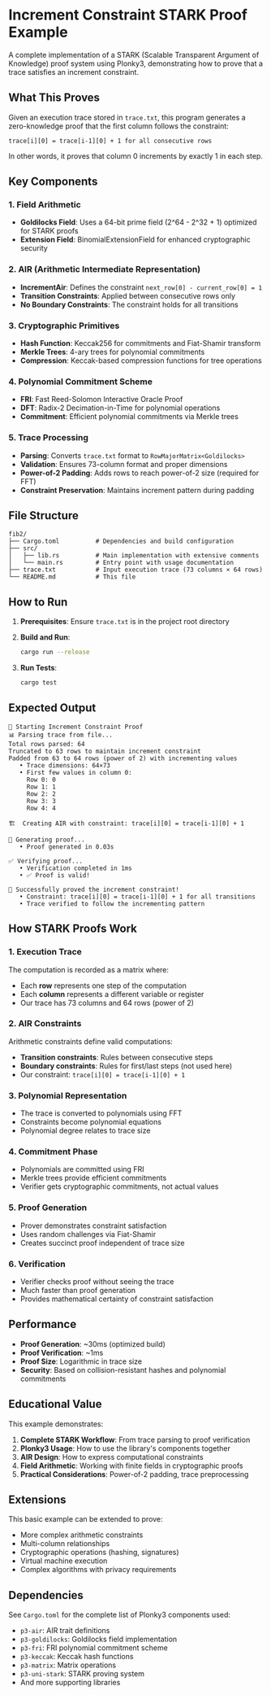 # Increment Constraint STARK Proof Example

A complete implementation of a STARK (Scalable Transparent Argument of Knowledge) proof system using Plonky3, demonstrating how to prove that a trace satisfies an increment constraint.

## What This Proves

Given an execution trace stored in `trace.txt`, this program generates a zero-knowledge proof that the first column follows the constraint:

```
trace[i][0] = trace[i-1][0] + 1 for all consecutive rows
```

In other words, it proves that column 0 increments by exactly 1 in each step.

## Key Components

### 1. Field Arithmetic
- **Goldilocks Field**: Uses a 64-bit prime field (2^64 - 2^32 + 1) optimized for STARK proofs
- **Extension Field**: BinomialExtensionField for enhanced cryptographic security

### 2. AIR (Arithmetic Intermediate Representation)
- **IncrementAir**: Defines the constraint `next_row[0] - current_row[0] = 1`
- **Transition Constraints**: Applied between consecutive rows only
- **No Boundary Constraints**: The constraint holds for all transitions

### 3. Cryptographic Primitives
- **Hash Function**: Keccak256 for commitments and Fiat-Shamir transform
- **Merkle Trees**: 4-ary trees for polynomial commitments
- **Compression**: Keccak-based compression functions for tree operations

### 4. Polynomial Commitment Scheme
- **FRI**: Fast Reed-Solomon Interactive Oracle Proof
- **DFT**: Radix-2 Decimation-in-Time for polynomial operations
- **Commitment**: Efficient polynomial commitments via Merkle trees

### 5. Trace Processing
- **Parsing**: Converts `trace.txt` format to `RowMajorMatrix<Goldilocks>`
- **Validation**: Ensures 73-column format and proper dimensions
- **Power-of-2 Padding**: Adds rows to reach power-of-2 size (required for FFT)
- **Constraint Preservation**: Maintains increment pattern during padding

## File Structure

```
fib2/
├── Cargo.toml          # Dependencies and build configuration
├── src/
│   ├── lib.rs          # Main implementation with extensive comments
│   └── main.rs         # Entry point with usage documentation
├── trace.txt           # Input execution trace (73 columns × 64 rows)
└── README.md           # This file
```

## How to Run

1. **Prerequisites**: Ensure `trace.txt` is in the project root directory

2. **Build and Run**:
   ```bash
   cargo run --release
   ```

3. **Run Tests**:
   ```bash
   cargo test
   ```

## Expected Output

```
🚀 Starting Increment Constraint Proof
📊 Parsing trace from file...
Total rows parsed: 64
Truncated to 63 rows to maintain increment constraint
Padded from 63 to 64 rows (power of 2) with incrementing values
   • Trace dimensions: 64×73
   • First few values in column 0:
     Row 0: 0
     Row 1: 1
     Row 2: 2
     Row 3: 3
     Row 4: 4

🏗️  Creating AIR with constraint: trace[i][0] = trace[i-1][0] + 1

🔐 Generating proof...
   • Proof generated in 0.03s

✅ Verifying proof...
   • Verification completed in 1ms
   • ✅ Proof is valid!

🎉 Successfully proved the increment constraint!
   • Constraint: trace[i][0] = trace[i-1][0] + 1 for all transitions
   • Trace verified to follow the incrementing pattern
```

## How STARK Proofs Work

### 1. Execution Trace
The computation is recorded as a matrix where:
- Each **row** represents one step of the computation
- Each **column** represents a different variable or register
- Our trace has 73 columns and 64 rows (power of 2)

### 2. AIR Constraints
Arithmetic constraints define valid computations:
- **Transition constraints**: Rules between consecutive steps
- **Boundary constraints**: Rules for first/last steps (not used here)
- Our constraint: `trace[i][0] = trace[i-1][0] + 1`

### 3. Polynomial Representation
- The trace is converted to polynomials using FFT
- Constraints become polynomial equations
- Polynomial degree relates to trace size

### 4. Commitment Phase
- Polynomials are committed using FRI
- Merkle trees provide efficient commitments
- Verifier gets cryptographic commitments, not actual values

### 5. Proof Generation
- Prover demonstrates constraint satisfaction
- Uses random challenges via Fiat-Shamir
- Creates succinct proof independent of trace size

### 6. Verification
- Verifier checks proof without seeing the trace
- Much faster than proof generation
- Provides mathematical certainty of constraint satisfaction

## Performance

- **Proof Generation**: ~30ms (optimized build)
- **Proof Verification**: ~1ms
- **Proof Size**: Logarithmic in trace size
- **Security**: Based on collision-resistant hashes and polynomial commitments

## Educational Value

This example demonstrates:

1. **Complete STARK Workflow**: From trace parsing to proof verification
2. **Plonky3 Usage**: How to use the library's components together
3. **AIR Design**: How to express computational constraints
4. **Field Arithmetic**: Working with finite fields in cryptographic proofs
5. **Practical Considerations**: Power-of-2 padding, trace preprocessing

## Extensions

This basic example can be extended to prove:

- More complex arithmetic constraints
- Multi-column relationships
- Cryptographic operations (hashing, signatures)
- Virtual machine execution
- Complex algorithms with privacy requirements

## Dependencies

See `Cargo.toml` for the complete list of Plonky3 components used:
- `p3-air`: AIR trait definitions
- `p3-goldilocks`: Goldilocks field implementation
- `p3-fri`: FRI polynomial commitment scheme
- `p3-keccak`: Keccak hash functions
- `p3-matrix`: Matrix operations
- `p3-uni-stark`: STARK proving system
- And more supporting libraries